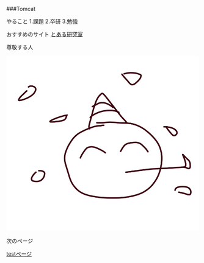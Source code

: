 ###Tomcat

 
やること
1.課題
2.卒研
3.勉強


おすすめのサイト
[とある研究室](https://www.hakodate-ct.ac.jp/~hkawai/kawaihiroyuki.html) 


尊敬する人

![写真です](./tst.png  "ポップアップ文字") 

次のページ

[testページ](./test.html) 
